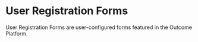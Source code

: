 # User Registration Forms
User Registration Forms are user-configured forms featured in the Outcome Platform.